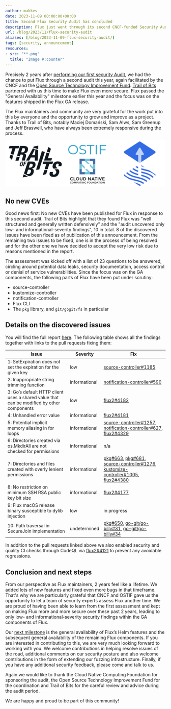 ```yaml
---
author: makkes
date: 2023-11-09 00:00:00+00:00
title: Second Flux Security Audit has concluded
description: Flux just went through its second CNCF-funded Security Audit. Here we publicly release and discuss the report.
url: /blog/2023/11/flux-security-audit
aliases: [/blog/2023-11-09-flux-security-audit/]
tags: [security, announcement]
resources:
- src: "**.png"
  title: "Image #:counter"
---
```


Precisely 2 years after [performing our first security Audit](/blog/2021/11/flux-security-audit/),
we had the chance to put Flux through a second audit this year, again
facilitated by the CNCF and the [Open Source Technology Improvement Fund](https://ostif.org/).
[Trail of Bits](https://www.trailofbits.com/) partnered with us this time
to make Flux even more secure. Flux passed the "General Availability"
milestone earlier this year and the focus was on the features shipped in
the Flux GA release.

The Flux maintainers and community are very grateful for the work put
into this by everyone and the opportunity to grow and improve as a
project. Thanks to Trail of Bits, notably Maciej Domański, Sam Alws, Sam Greenup and Jeff Braswell, who have always been extremely responsive during the process.

![TOB, CNCF, OSTIF](featured-image.png)

## No new CVEs

Good news first: No new CVEs have been published for Flux in response to
this second audit. Trail of Bits highlight that they found Flux was "well
structured and generally written defensively" and the "audit uncovered
only low- and informational-severity findings", 10 in total. 8 of the
discovered issues have been fixed as of publication of this announcement. From the remaining two issues to be fixed, one is in the process of being resolved and for the other one we have decided to accept the very low risk due to reasons mentioned in the report.

The assessment was kicked off with a list of 23 questions to be answered,
circling around potential data leaks, security documentation, access
control or denial of service vulnerabilities. Since the focus was on the
GA components, the following parts of Flux have been put under scrutiny:

- source-controller
- kustomize-controller
- notification-controller
- Flux CLI
- The `pkg` library, and `git/gogit/fs` in particular

## Details on the discovered issues

You will find the full report [here](/flux-security-report-with-review-2023.pdf). The following table shows all the findings together with links to the pull requests fixing them:

Issue | Severity | Fix
----- | -------- | ---
1: SetExpiration does not set the expiration for the given key | low | [source-controller#1185](https://github.com/fluxcd/source-controller/pull/1185)
2: Inappropriate string trimming function |informational | [notification-controller#590](https://github.com/fluxcd/notification-controller/pull/590)
3: Go’s default HTTP client uses a shared value that can be modified by other components | low | [flux2#4182](https://github.com/fluxcd/flux2/pull/4182)
4: Unhandled error value | informational | [flux2#4181](https://github.com/fluxcd/flux2/pull/4181)
5: Potential implicit memory aliasing in for loops | informational | [source-controller#1257](https://github.com/fluxcd/source-controller/pull/1257), [notification-controller#627](https://github.com/fluxcd/notification-controller/pull/627), [flux2#4329](https://github.com/fluxcd/flux2/pull/4329)
6: Directories created via os.MkdirAll are not checked for permissions | informational | n/a
7: Directories and files created with overly lenient permissions | informational | [pkg#663](https://github.com/fluxcd/pkg/pull/663), [pkg#681](https://github.com/fluxcd/pkg/pull/681), [source-controller#1276](https://github.com/fluxcd/source-controller/pull/1276), [kustomize-controller#1005](https://github.com/fluxcd/kustomize-controller/pull/1005), [flux2#4380](https://github.com/fluxcd/flux2/pull/4380)
8: No restriction on minimum SSH RSA public key bit size | informational | [flux2#4177](https://github.com/fluxcd/flux2/pull/4177)
9: Flux macOS release binary susceptible to dylib injection | low | in progress
10: Path traversal in SecureJoin implementation | undetermined | [pkg#650](https://github.com/fluxcd/pkg/pull/650), [go-git/go-billy#31](https://github.com/go-git/go-billy/pull/31), [go-git/go-billy#34](https://github.com/go-git/go-billy/pull/34)

In addition to the pull requests linked above we also enabled security
and quality CI checks through CodeQL via [flux2#4121](https://github.com/fluxcd/flux2/issues/4121) to prevent any avoidable regressions.

## Conclusion and next steps

From our perspective as Flux maintainers,  2 years feel like a lifetime. We added lots of new features and fixed even more bugs in that timeframe. That's why we
are particularly grateful that CNCF and OSTIF gave us the opportunity to
let a team of security experts assess Flux another time. We are proud
of having been able to learn from the first assessment and kept on making
Flux more and more secure over these past 2 years, leading to only low-
and informational-severity security findings within the GA components of
Flux.

Our [next milestone](https://fluxcd.io/roadmap/#flux-helm-ga-q3-2023) is the general availability of Flux’s Helm features and the subsequent general availability of the remaining Flux components. If you are interested in contributing to this, we are very much looking forward to working with you. We welcome contributions in helping resolve issues of the road, additional comments on our security posture and also
welcome contributions in the form of extending our fuzzing
infrastructure. Finally, if you have any additional security feedback,
please come and talk to us.

Again we would like to thank the Cloud Native Computing Foundation for
sponsoring the audit, the Open Source Technology Improvement Fund for
the coordination and Trail of Bits for the careful review and advice
during the audit period.

We are happy and proud to be part of this community!



